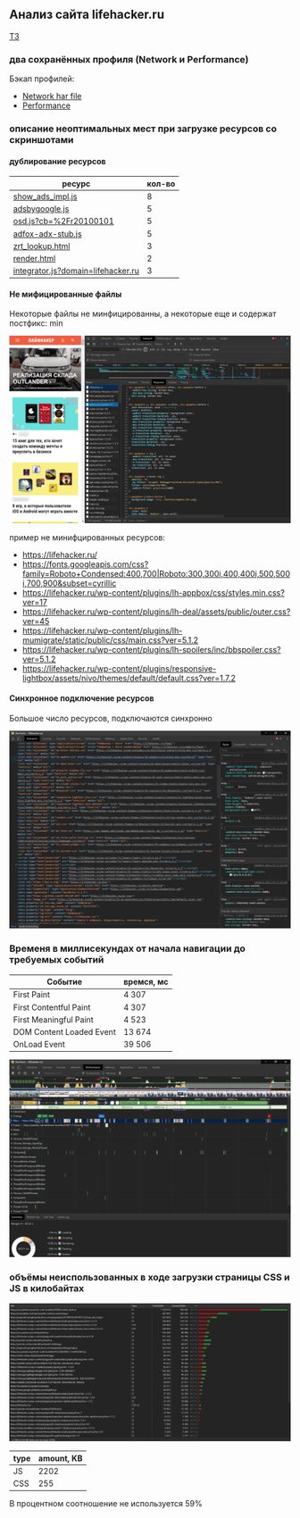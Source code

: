 ## Анализ сайта lifehacker.ru

[ТЗ](TASK.md)

### два сохранённых профиля (Network и Performance)
  Бэкап профилей:
- [Network har file](files/lifehacker.ru.har)
- [Performance](files/Profile-20190930T072356.json)

### описание неоптимальных мест при загрузке ресурсов со скриншотами
 
#### дублирование ресурсов
  
| ресурс | кол-во |
|---|---|
| [show_ads_impl.js](https://pagead2.googlesyndication.com/pagead/js/r20190924/r20190131/show_ads_impl.js) | 8 |
| [adsbygoogle.js](https://pagead2.googlesyndication.com/pagead/js/adsbygoogle.js) | 5 |
| [osd.js?cb=%2Fr20100101](https://www.googletagservices.com/activeview/js/current/osd.js?cb=%2Fr20100101) | 5 |
| [adfox-adx-stub.js](https://yastatic.net/pcode/adfox/adfox-adx-stub.js) | 5 |
| [zrt_lookup.html](https://googleads.g.doubleclick.net/pagead/html/r20190924/r20190131/zrt_lookup.html) | 3 |
| [render.html](https://yastatic.net/safeframe-bundles/0.69/1-1-0/render.html) | 2 |
| [integrator.js?domain=lifehacker.ru](https://adservice.google.com/adsid/integrator.js?domain=lifehacker.ru) | 3 |  

#### Не мифицированные файлы

Некоторые файлы не минфицированны, а некоторые еще и содержат постфикс: min

![](media/not_minified_files.png)

пример не минифцированных ресурсов:
- https://lifehacker.ru/
- https://fonts.googleapis.com/css?family=Roboto+Condensed:400,700|Roboto:300,300i,400,400i,500,500i,700,900&subset=cyrillic
- https://lifehacker.ru/wp-content/plugins/lh-appbox/css/styles.min.css?ver=17
- https://lifehacker.ru/wp-content/plugins/lh-deal/assets/public/outer.css?ver=45
- https://lifehacker.ru/wp-content/plugins/lh-mumigrate/static/public/css/main.css?ver=5.1.2
- https://lifehacker.ru/wp-content/plugins/lh-spoilers/inc/bbspoiler.css?ver=5.1.2
- https://lifehacker.ru/wp-content/plugins/responsive-lightbox/assets/nivo/themes/default/default.css?ver=1.7.2

#### Синхронное подключение ресурсов 

Большое число ресурсов, подключаются синхронно

![](media/sources_links.png)

### Временя в миллисекундах от начала навигации до требуемых событий

| Событие | времся, мс |
|---|---|
| First Paint | 4 307 |
| First Contentful Paint | 4 307 |
| First Meaningful Paint | 4 523 |
| DOM Content Loaded Event | 13 674 |
| OnLoad Event | 39 506 |

![](media/performance_loading.png)

### объёмы неиспользованных в ходе загрузки страницы CSS и JS в килобайтах
  
![](media/coverage.png)

| type | amount, KB |
|---|---|
| JS | 2202 |
| CSS | 255 |

В процентном соотношение не используется 59%